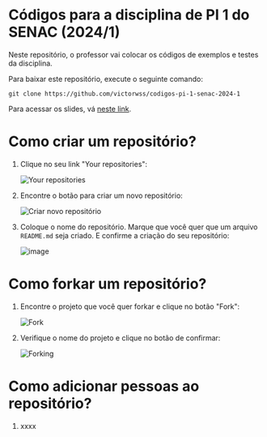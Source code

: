 # Códigos para a disciplina de PI 1 do SENAC (2024/1)
Neste repositório, o professor vai colocar os códigos de exemplos e testes da disciplina.

Para baixar este repositório, execute o seguinte comando:

`git clone https://github.com/victorwss/codigos-pi-1-senac-2024-1`

Para acessar os slides, vá [neste link](https://tinyurl.com/I1-TADS-Senac).

# Como criar um repositório?

1. Clique no seu link "Your repositories":
   
   ![Your repositories](https://github.com/victorwss/codigos-pi-1-senac-2024-1/assets/4574568/f19c8115-2244-4d80-8236-ffe0c16b4281)

2. Encontre o botão para criar um novo repositório:
   
   ![Criar novo repositório](https://github.com/victorwss/codigos-pi-1-senac-2024-1/assets/4574568/005523bc-ea03-4e5d-9e1f-6e4391ce0723)

3. Coloque o nome do repositório. Marque que você quer que um arquivo `README.md` seja criado. E confirme a criação do seu repositório:

   ![image](https://github.com/victorwss/codigos-pi-1-senac-2024-1/assets/4574568/2034580d-9f18-4063-a578-e68865a4563d)

# Como forkar um repositório?

1. Encontre o projeto que você quer forkar e clique no botão "Fork":

   ![Fork](https://github.com/victorwss/codigos-pi-1-senac-2024-1/assets/4574568/27113758-60e1-4f90-b798-513c45d9d74d)

2. Verifique o nome do projeto e clique no botão de confirmar:

   ![Forking](https://github.com/victorwss/codigos-pi-1-senac-2024-1/assets/4574568/ff576a62-66f2-455f-846a-0f8516286a20)

# Como adicionar pessoas ao repositório?

1. xxxx
